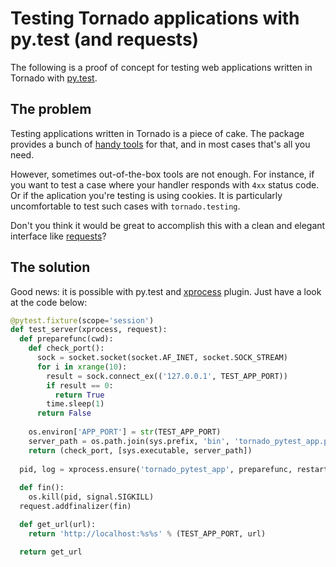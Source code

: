 Testing Tornado applications with py.test (and requests)
========================================================

The following is a proof of concept for testing web applications written in Tornado with [py.test](http://pytest.org).

The problem
-----------

Testing applications written in Tornado is a piece of cake. The package provides a bunch of [handy tools](http://www.tornadoweb.org/en/stable/testing.html) for that, and in most cases that's all you need.

However, sometimes out-of-the-box tools are not enough. For instance, if you want to test a case where your handler responds with ``4xx`` status code. Or if the aplication you're testing is using cookies. It is particularly uncomfortable to test such cases with ``tornado.testing``.

Don't you think it would be great to accomplish this with a clean and elegant interface like [requests](http://docs.python-requests.org/en/latest/)?

The solution
------------

Good news: it is possible with py.test and [xprocess](https://pypi.python.org/pypi/pytest-xprocess) plugin. Just have a look at the code below:

```python
@pytest.fixture(scope='session')
def test_server(xprocess, request):
  def preparefunc(cwd):
    def check_port():
      sock = socket.socket(socket.AF_INET, socket.SOCK_STREAM)
      for i in xrange(10):
        result = sock.connect_ex(('127.0.0.1', TEST_APP_PORT))
        if result == 0:
          return True
        time.sleep(1)
      return False
      
    os.environ['APP_PORT'] = str(TEST_APP_PORT)
    server_path = os.path.join(sys.prefix, 'bin', 'tornado_pytest_app.py')
    return (check_port, [sys.executable, server_path])
    
  pid, log = xprocess.ensure('tornado_pytest_app', preparefunc, restart=True)
  
  def fin():
    os.kill(pid, signal.SIGKILL)
  request.addfinalizer(fin)

  def get_url(url):
    return 'http://localhost:%s%s' % (TEST_APP_PORT, url)

  return get_url
```

